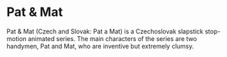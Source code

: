 # Pat & Mat
Pat & Mat (Czech and Slovak: Pat a Mat) is a Czechoslovak slapstick stop-motion animated series. The main characters of the series are two handymen, Pat and Mat, who are inventive but extremely clumsy.
